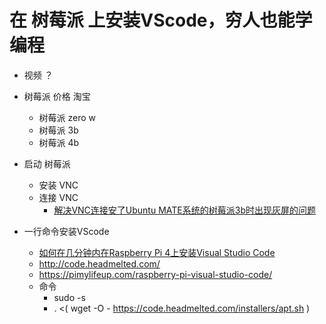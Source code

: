 # 在 树莓派 上安装VScode，穷人也能学编程

- 视频 ？

- 树莓派 价格 淘宝
    - 树莓派 zero w 
    - 树莓派 3b
    - 树莓派 4b

- 启动 树莓派
    - 安装 VNC
    - 连接 VNC
        - [解决VNC连接安了Ubuntu MATE系统的树莓派3b时出现灰屏的问题](https://blog.csdn.net/qq_32384313/article/details/77533012)

- 一行命令安装VScode
    - [如何在几分钟内在Raspberry Pi 4上安装Visual Studio Code](https://www.hanselman.com/blog/HowToInstallVisualStudioCodeOnARaspberryPi4InMinutes.aspx)
    - http://code.headmelted.com/
    - https://pimylifeup.com/raspberry-pi-visual-studio-code/
    - 命令
        - sudo -s
        - . <( wget -O - https://code.headmelted.com/installers/apt.sh )